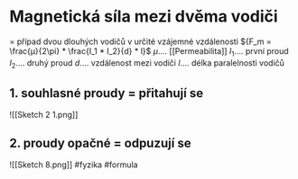 # Magnetická síla mezi dvěma vodiči
= případ dvou dlouhých vodičů v určité vzájemné vzdálenosti
${F_m = \frac{μ}{2\pi} * \frac{I_1 * I_2}{d} * l}$
${μ}$.... [[Permeabilita]]
${I_1}$.... první proud
${I_2}$.... druhý proud
${d}$.... vzdálenost mezi vodiči
${l}$.... délka paralelnosti vodičů
## 1. souhlasné proudy = přitahují se
![[Sketch 2 1.png]]
## 2. proudy opačné = odpuzují se
![[Sketch 8.png]]
#fyzika #formula 